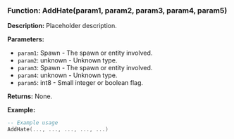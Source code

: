### Function: AddHate(param1, param2, param3, param4, param5)

**Description:**
Placeholder description.

**Parameters:**
- `param1`: Spawn - The spawn or entity involved.
- `param2`: unknown - Unknown type.
- `param3`: Spawn - The spawn or entity involved.
- `param4`: unknown - Unknown type.
- `param5`: int8 - Small integer or boolean flag.

**Returns:** None.

**Example:**

```lua
-- Example usage
AddHate(..., ..., ..., ..., ...)
```

